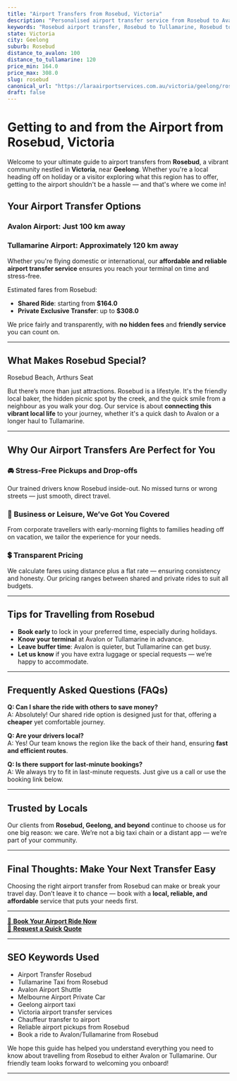 ```yaml
---
title: "Airport Transfers from Rosebud, Victoria"
description: "Personalised airport transfer service from Rosebud to Avalon and Tullamarine airports. Enjoy a smooth, affordable ride with us!"
keywords: "Rosebud airport transfer, Rosebud to Tullamarine, Rosebud to Avalon, airport taxi Rosebud, private airport transfer Rosebud, shared ride Rosebud, Rosebud transfers, airport shuttle Rosebud, book Rosebud airport taxi, affordable Rosebud airport transfer, Rosebud airport transfer service, airport transfer Geelong, airport transfer Melbourne, Melbourne airport taxi, airport transfers Victoria, Tullamarine airport shuttle, Avalon airport transfers, Melbourne private transfer, airport transport services Melbourne"
state: Victoria
city: Geelong
suburb: Rosebud
distance_to_avalon: 100
distance_to_tullamarine: 120
price_min: 164.0
price_max: 308.0
slug: rosebud
canonical_url: "https://laraairportservices.com.au/victoria/geelong/rosebud/"
draft: false
---
```


# Getting to and from the Airport from Rosebud, Victoria

Welcome to your ultimate guide to airport transfers from **Rosebud**, a vibrant community nestled in **Victoria**, near **Geelong**. Whether you're a local heading off on holiday or a visitor exploring what this region has to offer, getting to the airport shouldn't be a hassle — and that's where we come in!

## Your Airport Transfer Options

### Avalon Airport: Just 100 km away  
### Tullamarine Airport: Approximately 120 km away

Whether you're flying domestic or international, our **affordable and reliable airport transfer service** ensures you reach your terminal on time and stress-free.

Estimated fares from Rosebud:
- **Shared Ride**: starting from **$164.0**
- **Private Exclusive Transfer**: up to **$308.0**

We price fairly and transparently, with **no hidden fees** and **friendly service** you can count on.

---

## What Makes Rosebud Special?

Rosebud Beach, Arthurs Seat

But there’s more than just attractions. Rosebud is a lifestyle. It's the friendly local baker, the hidden picnic spot by the creek, and the quick smile from a neighbour as you walk your dog. Our service is about **connecting this vibrant local life** to your journey, whether it's a quick dash to Avalon or a longer haul to Tullamarine.

---

## Why Our Airport Transfers Are Perfect for You

### 🚘 Stress-Free Pickups and Drop-offs
Our trained drivers know Rosebud inside-out. No missed turns or wrong streets — just smooth, direct travel.

### 💼 Business or Leisure, We’ve Got You Covered
From corporate travellers with early-morning flights to families heading off on vacation, we tailor the experience for your needs.

### 💲 Transparent Pricing
We calculate fares using distance plus a flat rate — ensuring consistency and honesty. Our pricing ranges between shared and private rides to suit all budgets.

---

## Tips for Travelling from Rosebud

- **Book early** to lock in your preferred time, especially during holidays.
- **Know your terminal** at Avalon or Tullamarine in advance.
- **Leave buffer time**: Avalon is quieter, but Tullamarine can get busy.
- **Let us know** if you have extra luggage or special requests — we’re happy to accommodate.

---

## Frequently Asked Questions (FAQs)

**Q: Can I share the ride with others to save money?**  
A: Absolutely! Our shared ride option is designed just for that, offering a **cheaper** yet comfortable journey.

**Q: Are your drivers local?**  
A: Yes! Our team knows the region like the back of their hand, ensuring **fast and efficient routes**.

**Q: Is there support for last-minute bookings?**  
A: We always try to fit in last-minute requests. Just give us a call or use the booking link below.

---

## Trusted by Locals

Our clients from **Rosebud, Geelong, and beyond** continue to choose us for one big reason: we care. We’re not a big taxi chain or a distant app — we’re part of your community.

---

## Final Thoughts: Make Your Next Transfer Easy

Choosing the right airport transfer from Rosebud can make or break your travel day. Don’t leave it to chance — book with a **local, reliable, and affordable** service that puts your needs first.

---

[📅 **Book Your Airport Ride Now**](https://laraairportservices.square.site/s/appointments)  
[📧 **Request a Quick Quote**](https://laraairportservices.square.site/contact-us)

---

## SEO Keywords Used
- Airport Transfer Rosebud
- Tullamarine Taxi from Rosebud
- Avalon Airport Shuttle
- Melbourne Airport Private Car
- Geelong airport taxi
- Victoria airport transfer services
- Chauffeur transfer to airport
- Reliable airport pickups from Rosebud
- Book a ride to Avalon/Tullamarine from Rosebud

We hope this guide has helped you understand everything you need to know about travelling from Rosebud to either Avalon or Tullamarine. Our friendly team looks forward to welcoming you onboard!

---
